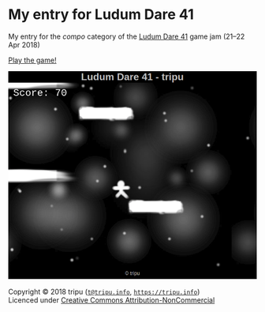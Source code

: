 # My entry for Ludum Dare 41

My entry for the *compo* category of the [Ludum Dare 41](https://ldjam.com/events/ludum-dare/41) game jam (21&ndash;22 Apr 2018)

[Play the game!](https://tripu.github.io/ldjam41/)

[![A screenshot](art/wip.png)](https://tripu.github.io/ldjam41/)

Copyright &copy; 2018 tripu ([`t@tripu.info`](mailto:t@tripu.info), [`https://tripu.info`](https://tripu.info/))  
Licenced under [Creative Commons Attribution-NonCommercial](http://creativecommons.org/licenses/by-nc/4.0/)
